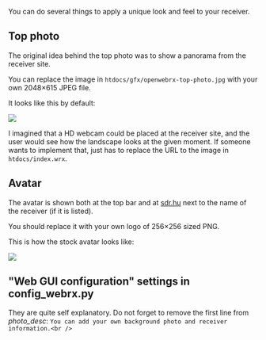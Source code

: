 You can do several things to apply a unique look and feel to your receiver.

## Top photo
The original idea behind the top photo was to show a panorama from the receiver site.

You can replace the image in `htdocs/gfx/openwebrx-top-photo.jpg` with your own 2048×615 JPEG file.

It looks like this by default: 

![](https://raw.githubusercontent.com/simonyiszk/openwebrx/master/htdocs/gfx/openwebrx-top-photo.jpg)

I imagined that a HD webcam could be placed at the receiver site, and the user would see how the landscape looks at the given moment. If someone wants to implement that, just has to replace the URL to the image in `htdocs/index.wrx`.

## Avatar
The avatar is shown both at the top bar and at [sdr.hu](http://sdr.hu) next to the name of the receiver (if it is listed).

You should replace it with your own logo of 256×256 sized PNG.

This is how the stock avatar looks like:

![](https://raw.githubusercontent.com/simonyiszk/openwebrx/master/htdocs/gfx/openwebrx-avatar.png)

## "Web GUI configuration" settings in config_webrx.py
They are quite self explanatory. Do not forget to remove the first line from *photo_desc*:
`You can add your own background photo and receiver information.<br />`